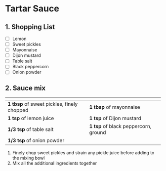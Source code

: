 # Tartar Sauce

## 1. Shopping List
- [ ] Lemon
- [ ] Sweet pickles
- [ ] Mayonnaise
- [ ] Dijon mustard
- [ ] Table salt
- [ ] Black peppercorn
- [ ] Onion powder

## 2. Sauce mix
|<!-- -->|<!-- -->|
|---|---|
| **1 tbsp** of sweet pickles, finely chopped | **1 tbsp** of mayonnaise |
| **1 tsp** of lemon juice | **1 tsp** of Dijon mustard|
| **1/3 tsp** of table salt | **1 tsp** of black peppercorn, ground |
| **1/3 tsp** of onion powder ||

1. Finely chop sweet pickles and strain any pickle juice before adding to the mixing bowl
2. Mix all the additional ingredients together
